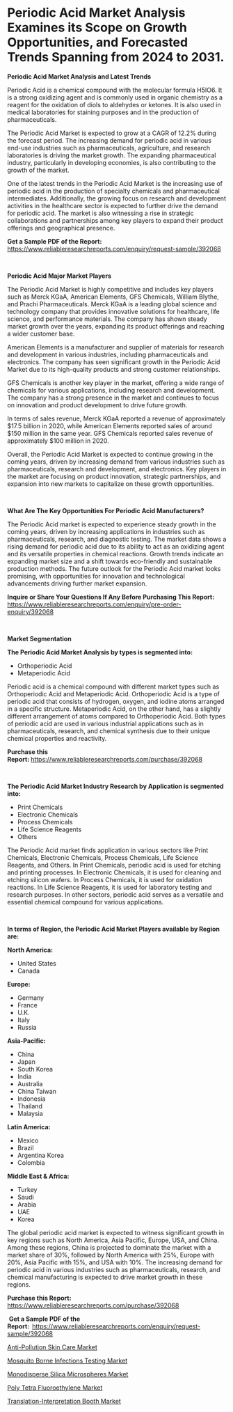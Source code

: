 <p><h1>Periodic Acid Market Analysis Examines its Scope on Growth Opportunities, and Forecasted Trends Spanning from 2024 to 2031.</h1></p><p><strong>Periodic Acid Market Analysis and Latest Trends</strong></p>
<p><p>Periodic Acid is a chemical compound with the molecular formula H5IO6. It is a strong oxidizing agent and is commonly used in organic chemistry as a reagent for the oxidation of diols to aldehydes or ketones. It is also used in medical laboratories for staining purposes and in the production of pharmaceuticals.</p><p>The Periodic Acid Market is expected to grow at a CAGR of 12.2% during the forecast period. The increasing demand for periodic acid in various end-use industries such as pharmaceuticals, agriculture, and research laboratories is driving the market growth. The expanding pharmaceutical industry, particularly in developing economies, is also contributing to the growth of the market.</p><p>One of the latest trends in the Periodic Acid Market is the increasing use of periodic acid in the production of specialty chemicals and pharmaceutical intermediates. Additionally, the growing focus on research and development activities in the healthcare sector is expected to further drive the demand for periodic acid. The market is also witnessing a rise in strategic collaborations and partnerships among key players to expand their product offerings and geographical presence.</p></p>
<p><strong>Get a Sample PDF of the Report:&nbsp;</strong> <a href="https://www.reliableresearchreports.com/enquiry/request-sample/392068">https://www.reliableresearchreports.com/enquiry/request-sample/392068</a></p>
<p>&nbsp;</p>
<p><strong>Periodic Acid Major Market Players</strong></p>
<p><p>The Periodic Acid Market is highly competitive and includes key players such as Merck KGaA, American Elements, GFS Chemicals, William Blythe, and Prachi Pharmaceuticals. Merck KGaA is a leading global science and technology company that provides innovative solutions for healthcare, life science, and performance materials. The company has shown steady market growth over the years, expanding its product offerings and reaching a wider customer base.</p><p>American Elements is a manufacturer and supplier of materials for research and development in various industries, including pharmaceuticals and electronics. The company has seen significant growth in the Periodic Acid Market due to its high-quality products and strong customer relationships.</p><p>GFS Chemicals is another key player in the market, offering a wide range of chemicals for various applications, including research and development. The company has a strong presence in the market and continues to focus on innovation and product development to drive future growth.</p><p>In terms of sales revenue, Merck KGaA reported a revenue of approximately $17.5 billion in 2020, while American Elements reported sales of around $150 million in the same year. GFS Chemicals reported sales revenue of approximately $100 million in 2020.</p><p>Overall, the Periodic Acid Market is expected to continue growing in the coming years, driven by increasing demand from various industries such as pharmaceuticals, research and development, and electronics. Key players in the market are focusing on product innovation, strategic partnerships, and expansion into new markets to capitalize on these growth opportunities.</p></p>
<p>&nbsp;</p>
<p><strong>What Are The Key Opportunities For Periodic Acid Manufacturers?</strong></p>
<p><p>The Periodic Acid market is expected to experience steady growth in the coming years, driven by increasing applications in industries such as pharmaceuticals, research, and diagnostic testing. The market data shows a rising demand for periodic acid due to its ability to act as an oxidizing agent and its versatile properties in chemical reactions. Growth trends indicate an expanding market size and a shift towards eco-friendly and sustainable production methods. The future outlook for the Periodic Acid market looks promising, with opportunities for innovation and technological advancements driving further market expansion.</p></p>
<p><strong>Inquire or Share Your Questions If Any Before Purchasing This Report:</strong> <a href="https://www.reliableresearchreports.com/enquiry/pre-order-enquiry/392068">https://www.reliableresearchreports.com/enquiry/pre-order-enquiry/392068</a></p>
<p>&nbsp;</p>
<p><strong>Market Segmentation</strong></p>
<p><strong>The Periodic Acid Market Analysis by types is segmented into:</strong></p>
<p><ul><li>Orthoperiodic Acid</li><li>Metaperiodic Acid</li></ul></p>
<p><p>Periodic acid is a chemical compound with different market types such as Orthoperiodic Acid and Metaperiodic Acid. Orthoperiodic Acid is a type of periodic acid that consists of hydrogen, oxygen, and iodine atoms arranged in a specific structure. Metaperiodic Acid, on the other hand, has a slightly different arrangement of atoms compared to Orthoperiodic Acid. Both types of periodic acid are used in various industrial applications such as in pharmaceuticals, research, and chemical synthesis due to their unique chemical properties and reactivity.</p></p>
<p><strong>Purchase this Report:&nbsp;</strong><a href="https://www.reliableresearchreports.com/purchase/392068">https://www.reliableresearchreports.com/purchase/392068</a></p>
<p>&nbsp;</p>
<p><strong>The Periodic Acid Market Industry Research by Application is segmented into:</strong></p>
<p><ul><li>Print Chemicals</li><li>Electronic Chemicals</li><li>Process Chemicals</li><li>Life Science Reagents</li><li>Others</li></ul></p>
<p><p>The Periodic Acid market finds application in various sectors like Print Chemicals, Electronic Chemicals, Process Chemicals, Life Science Reagents, and Others. In Print Chemicals, periodic acid is used for etching and printing processes. In Electronic Chemicals, it is used for cleaning and etching silicon wafers. In Process Chemicals, it is used for oxidation reactions. In Life Science Reagents, it is used for laboratory testing and research purposes. In other sectors, periodic acid serves as a versatile and essential chemical compound for various applications.</p></p>
<p>&nbsp;</p>
<p><strong>In terms of Region, the Periodic Acid Market Players available by Region are:</strong></p>
<p>
    <p> <strong> North America: </strong>
        <ul>
            <li>United States</li>
            <li>Canada</li>
        </ul>
        </p> 
    <p> <strong> Europe: </strong>
        <ul>
            <li>Germany</li>
            <li>France</li>
            <li>U.K.</li>
            <li>Italy</li>
            <li>Russia</li>
        </ul>
        </p> 
    <p> <strong> Asia-Pacific: </strong>
        <ul>
            <li>China</li>
            <li>Japan</li>
            <li>South Korea</li>
            <li>India</li>
            <li>Australia</li>
            <li>China Taiwan</li>
            <li>Indonesia</li>
            <li>Thailand</li>
            <li>Malaysia</li>
        </ul>
        </p> 
    <p> <strong> Latin America: </strong>
        <ul>
            <li>Mexico</li>
            <li>Brazil</li>
            <li>Argentina Korea</li>
            <li>Colombia</li>
        </ul>
        </p> 
    <p> <strong> Middle East & Africa: </strong>
        <ul>
            <li>Turkey</li>
            <li>Saudi</li>
            <li>Arabia</li>
            <li>UAE</li>
            <li>Korea</li>
        </ul>
    </p>
    </p>
<p><p>The global periodic acid market is expected to witness significant growth in key regions such as North America, Asia Pacific, Europe, USA, and China. Among these regions, China is projected to dominate the market with a market share of 30%, followed by North America with 25%, Europe with 20%, Asia Pacific with 15%, and USA with 10%. The increasing demand for periodic acid in various industries such as pharmaceuticals, research, and chemical manufacturing is expected to drive market growth in these regions.</p></p>
<p><strong>Purchase this Report: </strong><a href="https://www.reliableresearchreports.com/purchase/392068">https://www.reliableresearchreports.com/purchase/392068</a></p>
<p>&nbsp;<strong>Get a Sample PDF of the Report:&nbsp;&nbsp;</strong><a href="https://www.reliableresearchreports.com/enquiry/request-sample/392068">https://www.reliableresearchreports.com/enquiry/request-sample/392068</a></p>
<p><strong></strong></p>
<p><p><a href="https://simplistic-meeting-7ee.notion.site/Insights-into-Anti-Pollution-Skin-Care-Market-Size-Analysing-Market-Share-Trends-and-Growth-from--98f0d6b9bedc422f8db4df6a07e2f9a3">Anti-Pollution Skin Care Market</a></p><p><a href="https://skillful-vermicelli-b89.notion.site/Mosquito-Borne-Infections-Testing-Market-A-Comprehensive-Report-of-its-Market-Share-Growth-Trends-7f2b0c3ab94244d29aea9ed3d5329707">Mosquito Borne Infections Testing Market</a></p><p><a href="https://view.publitas.com/reportprime-1/monodisperse-silica-microspheres-market-provides-a-comprehensive-analysis-including-a-macro-overview-of-the-market-as-well-as-micro-details-such-as-market-size-and-competitive-landscape/">Monodisperse Silica Microspheres Market</a></p><p><a href="https://view.publitas.com/reportprime-1/poly-tetra-fluoroethylene-market-centers-on-aspects-such-as-market-growth-market-share-market-opportunity-and-projected-forecasts-spanning-from-2024-to-2031/">Poly Tetra Fluoroethylene Market</a></p><p><a href="https://eight-handstand-8fb.notion.site/Translation-Interpretation-Booth-Market-A-Comprehensive-Report-of-its-Market-Share-Growth-Trends--9b3eb624033e4a0bbcc8308d52bc9f2e">Translation-Interpretation Booth Market</a></p></p>